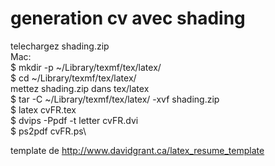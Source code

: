 # generation cv avec shading
telechargez shading.zip\
Mac:\
$ mkdir -p ~/Library/texmf/tex/latex/\
$ cd ~/Library/texmf/tex/latex/\
mettez shading.zip dans tex/latex\
$ tar -C ~/Library/texmf/tex/latex/ -xvf shading.zip\
$ latex cvFR.tex\
$ dvips -Ppdf -t letter cvFR.dvi\
$ ps2pdf cvFR.ps\

template de http://www.davidgrant.ca/latex_resume_template
